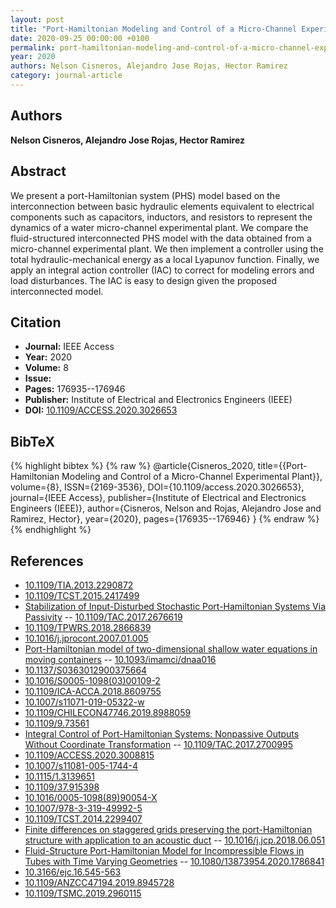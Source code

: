 ```yaml
---
layout: post
title: "Port-Hamiltonian Modeling and Control of a Micro-Channel Experimental Plant"
date: 2020-09-25 00:00:00 +0100
permalink: port-hamiltonian-modeling-and-control-of-a-micro-channel-experimental-plant
year: 2020
authors: Nelson Cisneros, Alejandro Jose Rojas, Hector Ramirez
category: journal-article
---
```

 
## Authors
**Nelson Cisneros, Alejandro Jose Rojas, Hector Ramirez**
 
## Abstract
We present a port-Hamiltonian system (PHS) model based on the interconnection between basic hydraulic elements equivalent to electrical components such as capacitors, inductors, and resistors to represent the dynamics of a water micro-channel experimental plant. We compare the fluid-structured interconnected PHS model with the data obtained from a micro-channel experimental plant. We then implement a controller using the total hydraulic-mechanical energy as a local Lyapunov function. Finally, we apply an integral action controller (IAC) to correct for modeling errors and load disturbances. The IAC is easy to design given the proposed interconnected model.
 
## Citation
- **Journal:** IEEE Access
- **Year:** 2020
- **Volume:** 8
- **Issue:** 
- **Pages:** 176935--176946
- **Publisher:** Institute of Electrical and Electronics Engineers (IEEE)
- **DOI:** [10.1109/ACCESS.2020.3026653](https://doi.org/10.1109/ACCESS.2020.3026653)
 
## BibTeX
{% highlight bibtex %}
{% raw %}
@article{Cisneros_2020,
  title={{Port-Hamiltonian Modeling and Control of a Micro-Channel Experimental Plant}},
  volume={8},
  ISSN={2169-3536},
  DOI={10.1109/access.2020.3026653},
  journal={IEEE Access},
  publisher={Institute of Electrical and Electronics Engineers (IEEE)},
  author={Cisneros, Nelson and Rojas, Alejandro Jose and Ramirez, Hector},
  year={2020},
  pages={176935--176946}
}
{% endraw %}
{% endhighlight %}
 
## References
- [10.1109/TIA.2013.2290872](https://doi.org/10.1109/TIA.2013.2290872)
- [10.1109/TCST.2015.2417499](https://doi.org/10.1109/TCST.2015.2417499)
- [Stabilization of Input-Disturbed Stochastic Port-Hamiltonian Systems Via Passivity](stabilization-of-input-disturbed-stochastic-port-hamiltonian-systems-via-passivity) -- [10.1109/TAC.2017.2676619](https://doi.org/10.1109/TAC.2017.2676619)
- [10.1109/TPWRS.2018.2866839](https://doi.org/10.1109/TPWRS.2018.2866839)
- [10.1016/j.jprocont.2007.01.005](https://doi.org/10.1016/j.jprocont.2007.01.005)
- [Port-Hamiltonian model of two-dimensional shallow water equations in moving containers](port-hamiltonian-model-of-two-dimensional-shallow-water-equations-in-moving-containers) -- [10.1093/imamci/dnaa016](https://doi.org/10.1093/imamci/dnaa016)
- [10.1137/S0363012900375664](https://doi.org/10.1137/S0363012900375664)
- [10.1016/S0005-1098(03)00109-2](https://doi.org/10.1016/S0005-1098(03)00109-2)
- [10.1109/ICA-ACCA.2018.8609755](https://doi.org/10.1109/ICA-ACCA.2018.8609755)
- [10.1007/s11071-019-05322-w](https://doi.org/10.1007/s11071-019-05322-w)
- [10.1109/CHILECON47746.2019.8988059](https://doi.org/10.1109/CHILECON47746.2019.8988059)
- [10.1109/9.73561](https://doi.org/10.1109/9.73561)
- [Integral Control of Port-Hamiltonian Systems: Nonpassive Outputs Without Coordinate Transformation](integral-control-of-port-hamiltonian-systems-nonpassive-outputs-without-coordinate-transformation) -- [10.1109/TAC.2017.2700995](https://doi.org/10.1109/TAC.2017.2700995)
- [10.1109/ACCESS.2020.3008815](https://doi.org/10.1109/ACCESS.2020.3008815)
- [10.1007/s11081-005-1744-4](https://doi.org/10.1007/s11081-005-1744-4)
- [10.1115/1.3139651](https://doi.org/10.1115/1.3139651)
- [10.1109/37.915398](https://doi.org/10.1109/37.915398)
- [10.1016/0005-1098(89)90054-X](https://doi.org/10.1016/0005-1098(89)90054-X)
- [10.1007/978-3-319-49992-5](https://doi.org/10.1007/978-3-319-49992-5)
- [10.1109/TCST.2014.2299407](https://doi.org/10.1109/TCST.2014.2299407)
- [Finite differences on staggered grids preserving the port-Hamiltonian structure with application to an acoustic duct](finite-differences-on-staggered-grids-preserving-the-port-hamiltonian-structure-with-application-to-an-acoustic-duct) -- [10.1016/j.jcp.2018.06.051](https://doi.org/10.1016/j.jcp.2018.06.051)
- [Fluid-Structure Port-Hamiltonian Model for Incompressible Flows in Tubes with Time Varying Geometries](fluid-structure-port-hamiltonian-model-for-incompressible-flows-in-tubes-with-time-varying-geometries) -- [10.1080/13873954.2020.1786841](https://doi.org/10.1080/13873954.2020.1786841)
- [10.3166/ejc.16.545-563](https://doi.org/10.3166/ejc.16.545-563)
- [10.1109/ANZCC47194.2019.8945728](https://doi.org/10.1109/ANZCC47194.2019.8945728)
- [10.1109/TSMC.2019.2960115](https://doi.org/10.1109/TSMC.2019.2960115)

